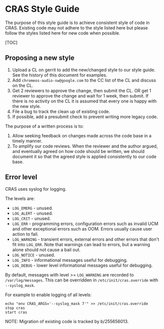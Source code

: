 # CRAS Style Guide

The purpose of this style guide is to achieve consistent style of code in CRAS.
Existing code may not adhere to the style listed here but please follow the
styles listed here for new code when possible.

[TOC]

## Proposing a new style

1.  Upload a CL on gerrit to add the new/changed style to our style guide. See
    the history of this document for examples.
2.  Add `chromeos-audio-sw@google.com` to the CC list of the CL and discuss on the CL.
3.  Get 2 reviewers to approve the change, then submit the CL.
    OR get 1 reviewer to approve the change and wait for 1 week, then submit.
    If there is no activity on the CL it is assumed that every one is happy with the new style.
4.  File a bug to track the clean up of existing code.
5.  If possible, add a presubmit check to prevent writing more legacy code.

The purpose of a written process is to:

1.  Allow seeking feedback on changes made across the code base in a timely manner.
2.  To amplify our code reviews.
    When the reviewer and the author argued, and eventually agreed on how code
    should be written, we should document it so that the agreed style is applied
    consistently to our code base.

## Error level

CRAS uses syslog for logging.

The levels are:

*   `LOG_EMERG` - unused.
*   `LOG_ALERT` - unused.
*   `LOG_CRIT` - unused.
*   `LOG_ERR` - programming errors, configuration errors such as invalid UCM
    and other exceptional errors such as OOM.
    Errors usually cause user action to fail.
*   `LOG_WARNING` - transient errors, external errors and other errors that
    don't fit into `LOG_ERR`. Note that warnings can lead to errors,
    but a warning alone should not cause a bail out.
*   `LOG_NOTICE` - unused.
*   `LOG_INFO` - informational messages useful for debugging.
*   `LOG_DEBUG` - lower level informational messages useful for debugging.

By default, messages with level >= `LOG_WARNING` are recorded to `/var/log/messages`.
This can be overridden in `/etc/init/cras.override` with `--syslog_mask`.

For example to enable logging of all levels:

```
echo "env CRAS_ARGS='--syslog_mask 7'" >> /etc/init/cras.override
stop cras
start cras
```

NOTE: Migration of existing code is tracked by b/255656013.

